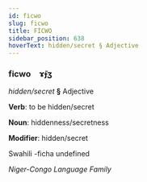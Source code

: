 ```yaml
---
id: ficwo
slug: ficwo
title: FİCWO
sidebar_position: 638
hoverText: hidden/secret § Adjective
---
```


### ficwo&emsp;<span kind="abugida">ɤ̄ɟʒ</span>

*hidden/secret* **§** Adjective

**Verb**: to be hidden/secret

**Noun**: hiddenness/secretness

**Modifier**: hidden/secret

Swahili -ficha undefined

*Niger-Congo Language Family*